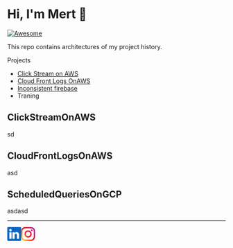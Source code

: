 Hi, I'm Mert :wave:
===================
[![Awesome](https://cdn.rawgit.com/sindresorhus/awesome/d7305f38d29fed78fa85652e3a63e154dd8e8829/media/badge.svg)](https://github.com/sindresorhus/awesome)

This repo contains architectures of my project history.

Projects

- [Click Stream on AWS](#ClickStreamOnAWS)
- [Cloud Front Logs OnAWS](#CloudFrontLogsOnAWS)
- [Inconsistent firebase](#Inconsisten-firebase-incoming)
- Traning 
## ClickStreamOnAWS
sd

## CloudFrontLogsOnAWS
asd

## ScheduledQueriesOnGCP
asdasd

- - -

<a href="https://www.linkedin.com/in/mert-seven-439935149/">
    <img height="32" align="left" alt="LinkedIn" src="img/icons/linkedin.png" />
</a>

<a href="https://www.instagram.com/mertseven7/">
    <img height="32" align="left" alt="Instagram" src="img/icons/instagram.png" />
</a>

